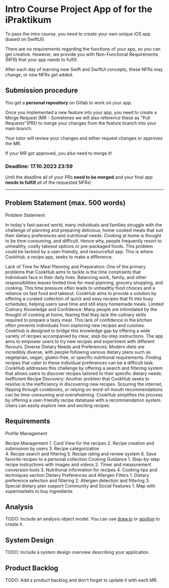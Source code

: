 # Intro Course Project App of <yourname> for the iPraktikum

To pass the intro course, you need to create your own unique iOS app (based on SwiftUI).

There are no requirements regarding the functions of your app, so you can get creative.
However, we provide you with Non-Functional Requirements (NFR) that your app needs to fulfill.

After each day of learning new Swift and SwiftUI concepts, these NFRs may change, or new NFRs get added.

## Submission procedure

You get a **personal repository** on Gitlab to work on your app.

Once you implemented a new feature into your app, you need to create a Merge Request (MR - Sometimes we will also reference these as "Pull Requests"(PR)) to merge your changes from the feature branch into your main branch.

Your tutor will review your changes and either request changes or approves the MR.

If your MR got approved, you also need to merge it!

### Deadline: **17.10.2023 23:59**

Until the deadline all of your PRs **need to be merged** and your final app **needs to fulfill** all of the requested NFRs!

---

## Problem Statement (max. 500 words)

Problem Statement

In today's fast-paced world, many individuals and families struggle with the challenge of planning and preparing delicious, home-cooked meals that suit their dietary preferences and nutritional needs. Cooking at home is thought to be time-consuming, and difficult. Hence why, people frequently resort to unhealthy, costly takeout options or pre-packaged foods. This problem could be tackled by a user-friendly, and resourcefull app. This is where CookHub, a recipe app, seeks to make a difference.

Lack of Time for Meal Planning and Preparation:
One of the primary problems that CookHub aims to tackle is the time constraints that individuals face in their daily lives. Balancing work, family, and other responsibilities leaves limited time for meal planning, grocery shopping, and cooking. This time pressure often leads to unhealthy food choices and a reliance on fast food and takeout. CookHub aims to provide a solution by offering a curated collection of quick and easy recipes that fit into busy schedules, helping users save time and still enjoy homemade meals.
Limited Culinary Knowledge and Confidence:
Many people are intimidated by the thought of cooking at home, fearing that they lack the culinary skills required to prepare a tasty meal. This lack of confidence in the kitchen often prevents individuals from exploring new recipes and cuisines. CookHub is designed to bridge this knowledge gap by offering a wide variety of recipes accompanied by clear, step-by-step instructions. The app aims to empower users to try new recipes and experiment with different flavours.
Diverse Dietary Needs and Preferences:
Modern diets are incredibly diverse, with people following various dietary plans such as vegetarian, vegan, gluten-free, or specific nutritional requirements. Finding recipes that cater to these individual preferences can be a difficult task. CookHub addresses this challenge by offering a search and filtering system that allows users to discover recipes tailored to their specific dietary needs.
Inefficient Recipe Discovery:
Another problem that CookHub seeks to resolve is the inefficiency in discovering new recipes. Scouring the internet, flipping through cookbooks, or relying on word-of-mouth recommendations can be time-consuming and overwhelming. CookHub simplifies the process by offering a user-friendly recipe database with a recommendation system. Users can easily explore new and exciting recipes.



## Requirements

Profile Management
    
Recipe Management 
    1. Card View for the recipes
    2. Recipe creation and submission by users 
    3. Recipe categorization  
    4. Recipe search and filtering 
    5. Recipe rating and review system 
    6. Save favorite recipes to a personal collection 
Cooking Guidance 
    1.  Step-by-step recipe instructions with images and videos 
    2. Timer and measurement conversion tools 
    3. Nutritional information for recipes 
    4. Cooking tips and techniques section 
Dietary Preferences and Allergen Filters 
    1. Dietary preference selection and filtering 
    2. Allergen detection and filtering
    3. Special dietary plan support 
Community and Social Features 
    1. Map with supermarkets to buy ingredients 

## Analysis

TODO: Include an analysis object model. You can use [draw.io](https://draw.io) or [apollon](https://apollon.ase.cit.tum.de) to create it.

## System Design

TODO: Include a system design overview describing your application.

## Product Backlog

TODO: Add a product backlog and don't forget to update it with each MR.
